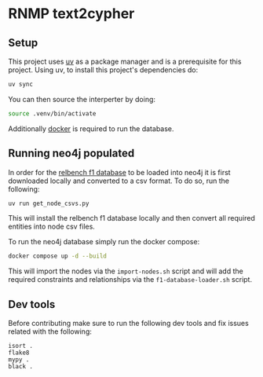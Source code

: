 # RNMP text2cypher

## Setup

This project uses [uv](https://github.com/astral-sh/uv) as a package manager and is a prerequisite for this project. Using uv, to install this project's dependencies do:

```bash
uv sync
```

You can then source the interperter by doing:

```bash
source .venv/bin/activate
```

Additionally [docker](https://www.docker.com/) is required to run the database.

## Running neo4j populated

In order for the [relbench f1 database](https://relbench.stanford.edu/datasets/rel-f1/) to be loaded into neo4j it is first downloaded locally and converted to a csv format. To do so, run the following:

```bash
uv run get_node_csvs.py
```

This will install the relbench f1 database locally and then convert all required entities into node csv files.

To run the neo4j database simply run the docker compose:

```bash
docker compose up -d --build
```

This will import the nodes via the `import-nodes.sh` script and will add the required constraints and relationships via the `f1-database-loader.sh` script.

## Dev tools

Before contributing make sure to run the following dev tools and fix issues related with the following:

```
isort .
flake8
mypy .
black .
```
